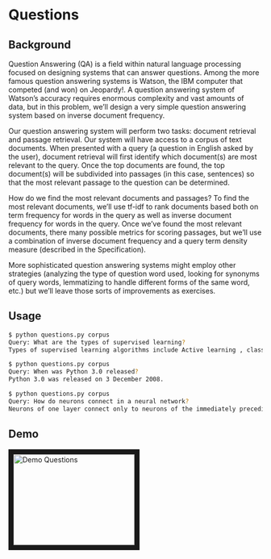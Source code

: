 # Questions

## Background

Question Answering (QA) is a field within natural language processing focused on designing systems that can
answer questions. Among the more famous question answering systems is Watson, the IBM computer that competed
(and won) on Jeopardy!. A question answering system of Watson’s accuracy requires enormous complexity and vast
amounts of data, but in this problem, we’ll design a very simple question answering system based on inverse document
frequency.

Our question answering system will perform two tasks: document retrieval and passage retrieval. Our system
will have access to a corpus of text documents. When presented with a query (a question in English asked by the user),
document retrieval will first identify which document(s) are most relevant to the query. Once the top documents are found,
the top document(s) will be subdivided into passages (in this case, sentences) so that the most relevant passage to the
question can be determined.

How do we find the most relevant documents and passages? To find the most relevant documents, we’ll use tf-idf to
rank documents based both on term frequency for words in the query as well as inverse document frequency for words
in the query. Once we’ve found the most relevant documents, there many possible metrics for scoring passages, but
we’ll use a combination of inverse document frequency and a query term density measure (described in the Specification).

More sophisticated question answering systems might employ other strategies (analyzing the type of question word
used, looking for synonyms of query words, lemmatizing to handle different forms of the same word, etc.) but we’ll
leave those sorts of improvements as exercises.

## Usage

```bash
$ python questions.py corpus
Query: What are the types of supervised learning?
Types of supervised learning algorithms include Active learning , classification and regression.

$ python questions.py corpus
Query: When was Python 3.0 released?
Python 3.0 was released on 3 December 2008.

$ python questions.py corpus
Query: How do neurons connect in a neural network?
Neurons of one layer connect only to neurons of the immediately preceding and immediately following layers.s
```

## Demo

<a href="http://www.youtube.com/watch?feature=player_embedded&v=kUnSUik0mFg
" target="_blank"><img src="http://img.youtube.com/vi/kUnSUik0mFg/0.jpg"
alt="Demo Questions" width="240" height="180" border="10" /></a>
